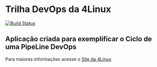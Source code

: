 # Trilha DevOps da 4Linux

<!-- Altere a Flag abaixo com sua URL do Travis -->
[![Build Status](https://travis-ci.com/AndersonHenning/DevOpsLab-HelloWorld.svg?branch=master)](https://travis-ci.com/AndersonHenning/DevOpsLab-HelloWorld)

## Aplicação criada para exemplificar o Ciclo de uma PipeLine DevOps


Para maiores informações acesse o [Site da 4Linux](https://www.4linux.com.br/cursos/devops)

